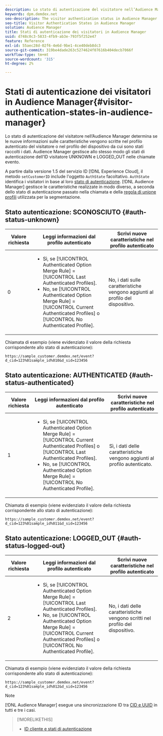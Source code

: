 ```yaml
---
description: Lo stato di autenticazione del visitatore nell’Audience Manager determina se le nuove informazioni sulle caratteristiche vengono scritte nel profilo autenticato del visitatore o nel profilo del dispositivo da cui sono stati raccolti i dati. Audience Manager gestisce allo stesso modo gli stati di autenticazione dell’ID visitatore UNKNOWN e LOGGED_OUT nelle chiamate evento.
keywords: dpm.demdex.net
seo-description: The visitor authentication status in Audience Manager determines if the new trait information is written to the visitor's authenticated profile or to the device profile, where the data was collected from. Audience Manager handles the visitor ID authentication statuses UNKNOWN and LOGGED_OUT in event calls in the same way.
seo-title: Visitor Authentication States in Audience Manager
solution: Audience Manager
title: Stati di autenticazione dei visitatori in Audience Manager
uuid: d748c0c3-5833-4fb9-ab3e-793f5f252e47
feature: Reference
exl-id: 55aec28d-02f6-4e6d-9be1-4ce40deb8dc3
source-git-commit: 319be4dade263c5274624f07616b404decb7066f
workflow-type: tm+mt
source-wordcount: '315'
ht-degree: 2%

---
```


# Stati di autenticazione dei visitatori in Audience Manager{#visitor-authentication-states-in-audience-manager}

Lo stato di autenticazione del visitatore nell’Audience Manager determina se le nuove informazioni sulle caratteristiche vengono scritte nel profilo autenticato del visitatore o nel profilo del dispositivo da cui sono stati raccolti i dati. Audience Manager gestisce allo stesso modo gli stati di autenticazione dell’ID visitatore UNKNOWN e LOGGED_OUT nelle chiamate evento.

A partire dalla versione 1.5 del servizio ID [!DNL Experience Cloud], il metodo `setCustomerID` include l&#39;oggetto `AuthState` facoltativo. `AuthState` identifica i visitatori in base al loro [stato di autenticazione](https://experienceleague.adobe.com/docs/id-service/using/reference/authenticated-state.html). [!DNL Audience Manager] gestisce le caratteristiche realizzate in modo diverso, a seconda dello stato di autenticazione passato nella chiamata e della [regola di unione profili](../features/profile-merge-rules/merge-rules-dashboard.md) utilizzata per la segmentazione.

## Stato autenticazione: SCONOSCIUTO {#auth-status-unknown}

| Valore richiesta | Leggi informazioni dal profilo autenticato | Scrivi nuove caratteristiche nel profilo autenticato |
|---|---|---|
| 0 | <ul><li>Sì, se [!UICONTROL Authenticated Option Merge Rule] = [!UICONTROL Last Authenticated Profiles].</li><li>No, se [!UICONTROL Authenticated Option Merge Rule] = [!UICONTROL Current Authenticated Profiles] o [!UICONTROL No Authenticated Profile].</li></ul> | No, i dati sulle caratteristiche vengono aggiunti al profilo del dispositivo. |

Chiamata di esempio (viene evidenziato il valore della richiesta corrispondente allo stato di autenticazione):

`https://sample_customer.demdex.net/event?d_cid=123%01sample_id%010&d_sid=123456`

## Stato autenticazione: AUTHENTICATED {#auth-status-authenticated}

| Valore richiesta | Leggi informazioni dal profilo autenticato | Scrivi nuove caratteristiche nel profilo autenticato |
|---|---|---|
| 1 | <ul><li>Sì, se [!UICONTROL Authenticated Option Merge Rule] = [!UICONTROL Current Authenticated Profiles] o [!UICONTROL Last Authenticated Profiles].</li><li>No, se [!UICONTROL Authenticated Option Merge Rule] = [!UICONTROL No Authenticated Profile].</li></ul> | Sì, i dati delle caratteristiche vengono aggiunti al profilo autenticato. |

Chiamata di esempio (viene evidenziato il valore della richiesta corrispondente allo stato di autenticazione):

`https://sample_customer.demdex.net/event?d_cid=123%01sample_id%011&d_sid=123456`

## Stato autenticazione: LOGGED_OUT {#auth-status-logged-out}

| Valore richiesta | Leggi informazioni dal profilo autenticato | Scrivi nuove caratteristiche nel profilo autenticato |
|---|---|---|
| 2 | <ul><li>Sì, se [!UICONTROL Authenticated Option Merge Rule] = [!UICONTROL Last Authenticated Profiles].</li><li>No, se [!UICONTROL Authenticated Option Merge Rule] = [!UICONTROL Current Authenticated Profiles] o [!UICONTROL No Authenticated Profile].</li></ul> | No, i dati delle caratteristiche vengono scritti nel profilo del dispositivo. |

Chiamata di esempio (viene evidenziato il valore della richiesta corrispondente allo stato di autenticazione):

`https://sample_customer.demdex.net/event?d_cid=123%01sample_id%012&d_sid=123456`

>[!NOTE]
>
>[!DNL Audience Manager] esegue una sincronizzazione ID tra [CID e UUID](../reference/ids-in-aam.md) in tutti e tre i casi.

>[!MORELIKETHIS]
>
>* [ID cliente e stati di autenticazione](https://experienceleague.adobe.com/docs/id-service/using/reference/authenticated-state.html)

